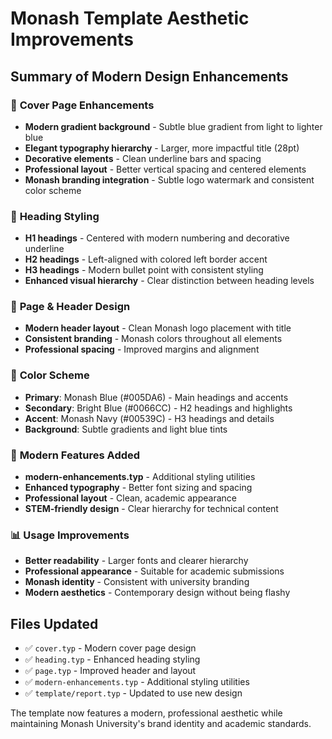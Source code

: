 # Monash Template Aesthetic Improvements

## Summary of Modern Design Enhancements

### 🎨 **Cover Page Enhancements**
- **Modern gradient background** - Subtle blue gradient from light to lighter blue
- **Elegant typography hierarchy** - Larger, more impactful title (28pt)
- **Decorative elements** - Clean underline bars and spacing
- **Professional layout** - Better vertical spacing and centered elements
- **Monash branding integration** - Subtle logo watermark and consistent color scheme

### 📐 **Heading Styling**
- **H1 headings** - Centered with modern numbering and decorative underline
- **H2 headings** - Left-aligned with colored left border accent
- **H3 headings** - Modern bullet point with consistent styling
- **Enhanced visual hierarchy** - Clear distinction between heading levels

### 📝 **Page & Header Design**
- **Modern header layout** - Clean Monash logo placement with title
- **Consistent branding** - Monash colors throughout all elements
- **Professional spacing** - Improved margins and alignment

### 🎯 **Color Scheme**
- **Primary**: Monash Blue (#005DA6) - Main headings and accents
- **Secondary**: Bright Blue (#0066CC) - H2 headings and highlights
- **Accent**: Monash Navy (#00539C) - H3 headings and details
- **Background**: Subtle gradients and light blue tints

### 🔧 **Modern Features Added**
- **modern-enhancements.typ** - Additional styling utilities
- **Enhanced typography** - Better font sizing and spacing
- **Professional layout** - Clean, academic appearance
- **STEM-friendly design** - Clear hierarchy for technical content

### 📊 **Usage Improvements**
- **Better readability** - Larger fonts and clearer hierarchy
- **Professional appearance** - Suitable for academic submissions
- **Monash identity** - Consistent with university branding
- **Modern aesthetics** - Contemporary design without being flashy

## Files Updated
- ✅ `cover.typ` - Modern cover page design
- ✅ `heading.typ` - Enhanced heading styling
- ✅ `page.typ` - Improved header and layout
- ✅ `modern-enhancements.typ` - Additional styling utilities
- ✅ `template/report.typ` - Updated to use new design

The template now features a modern, professional aesthetic while maintaining Monash University's brand identity and academic standards.
